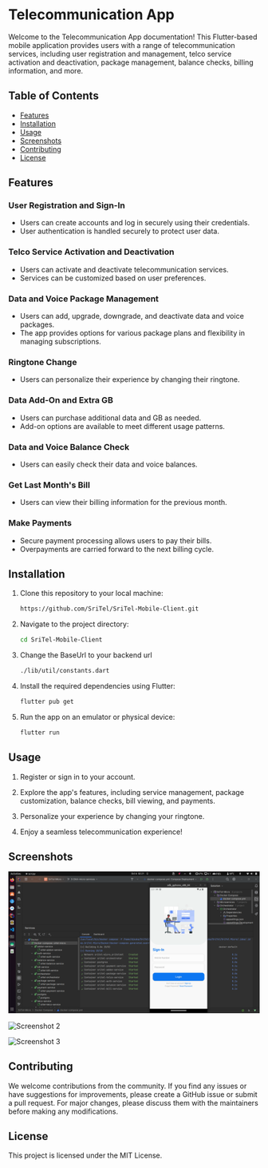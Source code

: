 # Telecommunication App

Welcome to the Telecommunication App documentation! This Flutter-based mobile application provides users with a range of telecommunication services, including user registration and management, telco service activation and deactivation, package management, balance checks, billing information, and more.

## Table of Contents
- [Features](#features)
- [Installation](#installation)
- [Usage](#usage)
- [Screenshots](#screenshots)
- [Contributing](#contributing)
- [License](#license)

## Features

### User Registration and Sign-In
- Users can create accounts and log in securely using their credentials.
- User authentication is handled securely to protect user data.

### Telco Service Activation and Deactivation
- Users can activate and deactivate telecommunication services.
- Services can be customized based on user preferences.

### Data and Voice Package Management
- Users can add, upgrade, downgrade, and deactivate data and voice packages.
- The app provides options for various package plans and flexibility in managing subscriptions.

### Ringtone Change
- Users can personalize their experience by changing their ringtone.

### Data Add-On and Extra GB
- Users can purchase additional data and GB as needed.
- Add-on options are available to meet different usage patterns.

### Data and Voice Balance Check
- Users can easily check their data and voice balances.

### Get Last Month's Bill
- Users can view their billing information for the previous month.

### Make Payments
- Secure payment processing allows users to pay their bills.
- Overpayments are carried forward to the next billing cycle.

## Installation

1. Clone this repository to your local machine:

   ```bash
   https://github.com/SriTel/SriTel-Mobile-Client.git
   ```

2. Navigate to the project directory:
   ```bash
   cd SriTel-Mobile-Client
   ```

3. Change the BaseUrl to your backend url
   ```bash
   ./lib/util/constants.dart
   ```

4. Install the required dependencies using Flutter:
   ```bash
   flutter pub get
   ```

5. Run the app on an emulator or physical device:
   ```bash
   flutter run
   ```

## Usage

1. Register or sign in to your account.

2. Explore the app's features, including service management, package customization, balance checks, bill viewing, and payments.

3. Personalize your experience by changing your ringtone.

4. Enjoy a seamless telecommunication experience!

## Screenshots

![Screenshot 1](./screenshots/screenshot1.png)

![Screenshot 2](./screenshots/screenshot2.png)

![Screenshot 3](./screenshots/screenshot3.png)


## Contributing

We welcome contributions from the community. If you find any issues or have suggestions for improvements, please create a GitHub issue or submit a pull request. For major changes, please discuss them with the maintainers before making any modifications.

## License

This project is licensed under the MIT License. 
